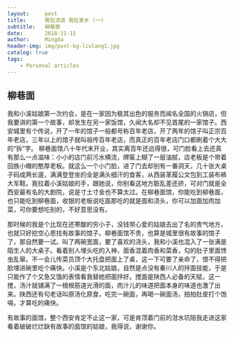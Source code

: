 ```yaml
---
layout:     post
title:      胃在流浪 我在家乡 (一)
subtitle:   柳巷面
date:       2018-11-15
author:     Mingda
header-img: img/post-bg-liulang1.jpg
catalog: true
tags:
    - Personal articles
---
```

## 柳巷面

我和小溪姑娘第一次约会，是在一家因为极其出色的服务而闻名全国的火锅店，但我要讲的第一个故事，却发生在另一家饭馆，久闻大名却不见首尾的一家馆子。西安城里有个传说，开了一年的馆子一般都号称百年老店，开了两年的馆子叫正宗百年老店，三年以上的馆子就叫祖传百年老店，而真正的百年老店门口都刷着个大大的“拆”字。
柳巷面馆八十年代末开业，其实离百年还远得很，可门脸看上去还真有那么一点滋味：小小的店门前污水横流，牌匾上糊了一层油腻，店老板是个带着回族小帽的憨厚老板。就这么一个小门脸，进了门去却别有一番洞天，几十张大桌子码成两长遛，满满登登坐的全是满头细汗的食客，从西装革履公文包到工装布裤大军鞋。我拉着小溪姑娘的手，跟她说，你别看这地方脏乱差还挤，可对门就是全西安最有名的大剧院，说是寸土寸金也不算太过。在柳巷面馆，你能吃到柳巷面，也只能吃到柳巷面，收银的老板说吃面那吃的就是面和浇头，你可以加面加肉加菜，可你要想吃别的，不好意思没有。

那时候的我是个比现在还寒酸的穷小子，没钱带心爱的姑娘去出了名的贵气地方，也就只好挖空心思找有故事的馆子。柳巷面馆不贵，也算是城里很有故事的馆子了，那自然要一试。叫了两碗宽面，要了喜欢的浇头，我和小溪也混入了一张满是陌生人的大桌子。看着别人埋头吃的入神，面香混着肉香和菜香，勾的肚子里面馋虫乱窜。不一会儿传菜员顶个大托盘把面上了桌，这一下可要了亲命了，恨不得把脸埋进碗里吃个痛快。小溪是个东北姑娘，自然是点没有秦川人的拌面技能，于是只能作了个又急又饿的表情看我替她把面拌好。搅面是陕西人必备的天赋，这一搅，汤汁就铺满了一根根筋道光滑的面，肉汁儿的味道把面本身的味道也激了出来。陕西还有句老话叫原汤化原食，吃完一碗面，再喝一碗面汤，拍拍肚皮打个饱嗝，才算吃的痛快。

有故事的面馆，整个西安肯定不止这一家，可是肯顶着门前的泔水坑陪我走进这家看着破破烂烂缺有故事的面馆的姑娘，我得说，谢谢你。